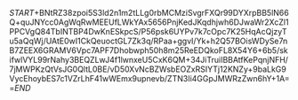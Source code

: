 $START$+BNtRZ38zpoi5S3ld2n1m2tLLg0rbMCMziSvgrFXQr99DYXrpBB5lN66Q+quJNYcc0AgWqRwMEEUfLWkYAx5656PnjKedJKqdhjwh6DJwaWr2XcZl1PPCVgQ84TbINTBP4DwKnESkpcS/P56psk6UYPv7k7cOpc7K25HqAcQjzyTu5aQqWj/UAtE0wI1CkQeuoctGL7Zk3q/RPaa+ggvI/Yk+h2Q57BOisWDySe7nB7ZEEX6GRAMV6Vpc7APF7Dhobwph50h8m25ReEDQkoFL8X54Y6+6b5/skifwlVYL99rNahy3BEQZLwJ4f1lwnxeU5CxK6QM+34JiTruiIBBAtfKePqnjNFH/7jMWPKzQtVsJG0QltL0BE/vD50XvNcBZWsbEOZxRSIYTj12KNZy+9baLkG9VycEhoybES7c1VZrLhF41wWEmx9upnevb/ZTN3Ii4GGpJMWRzZwn6hY+1A==$END$